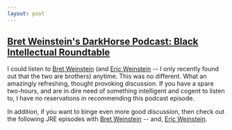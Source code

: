 ```yaml
---
layout: post
---
```


## [Bret Weinstein's DarkHorse Podcast: Black Intellectual Roundtable](https://www.youtube.com/watch?v=pHGt733yw3g&t=828s)

I could listen to [Bret Weinstein](https://en.wikipedia.org/wiki/Bret_Weinstein) (and [Eric Weinstein](https://en.wikipedia.org/wiki/Eric_Weinstein) -- I only recently found out that the two are brothers) anytime. This was no different. What an amazingly refreshing, thought provoking discussion. If you have a spare two-hours, and are in dire need of something intelligent and cogent to listen to, I have no reservations in recommending this podcast episode.

In addition, if you want to binge even more good discussion, then check out the following JRE episodes with [Bret Weinstein](https://www.youtube.com/watch?v=pRCzZp1J0v0&t=33s) -- and, [Eric Weinstein](https://www.youtube.com/watch?v=_EWCN3CPhTI).
